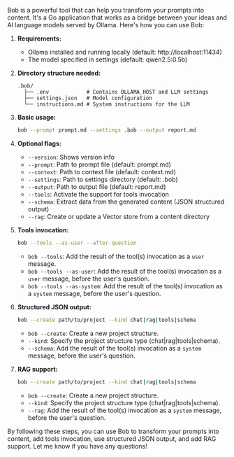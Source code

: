 Bob is a powerful tool that can help you transform your prompts into content. It's a Go application that works as a bridge between your ideas and AI language models served by Ollama. Here's how you can use Bob:

1. **Requirements:**
   - Ollama installed and running locally (default: http://localhost:11434)
   - The model specified in settings (default: qwen2.5:0.5b)

2. **Directory structure needed:**
   ```
   .bob/
     ├── .env            # Contains OLLAMA_HOST and LLM settings
     ├── settings.json   # Model configuration
     └── instructions.md # System instructions for the LLM
   ```

3. **Basic usage:**
   ```bash
   bob --prompt prompt.md --settings .bob --output report.md
   ```

4. **Optional flags:**
   - `--version`: Shows version info
   - `--prompt`: Path to prompt file (default: prompt.md)
   - `--context`: Path to context file (default: context.md)
   - `--settings`: Path to settings directory (default: .bob)
   - `--output`: Path to output file (default: report.md)
   - `--tools`: Activate the support for tools invocation
   - `--schema`: Extract data from the generated content (JSON structured output)
   - `--rag`: Create or update a Vector store from a content directory

5. **Tools invocation:**
   ```bash
   bob --tools --as-user --after-question
   ```

   - `bob --tools`: Add the result of the tool(s) invocation as a `user` message.
   - `bob --tools --as-user`: Add the result of the tool(s) invocation as a `user` message, before the user's question.
   - `bob --tools --as-system`: Add the result of the tool(s) invocation as a `system` message, before the user's question.

6. **Structured JSON output:**
   ```bash
   bob --create path/to/project --kind chat|rag|tools|schema
   ```

   - `bob --create`: Create a new project structure.
   - `--kind`: Specify the project structure type (chat|rag|tools|schema).
   - `--schema`: Add the result of the tool(s) invocation as a `system` message, before the user's question.

7. **RAG support:**
   ```bash
   bob --create path/to/project --kind chat|rag|tools|schema
   ```

   - `bob --create`: Create a new project structure.
   - `--kind`: Specify the project structure type (chat|rag|tools|schema).
   - `--rag`: Add the result of the tool(s) invocation as a `system` message, before the user's question.

By following these steps, you can use Bob to transform your prompts into content, add tools invocation, use structured JSON output, and add RAG support. Let me know if you have any questions!